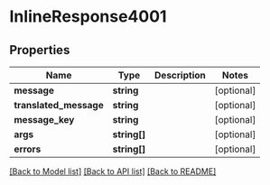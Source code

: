 # InlineResponse4001

## Properties
Name | Type | Description | Notes
------------ | ------------- | ------------- | -------------
**message** | **string** |  | [optional] 
**translated_message** | **string** |  | [optional] 
**message_key** | **string** |  | [optional] 
**args** | **string[]** |  | [optional] 
**errors** | **string[]** |  | [optional] 

[[Back to Model list]](../../README.md#documentation-for-models) [[Back to API list]](../../README.md#documentation-for-api-endpoints) [[Back to README]](../../README.md)

